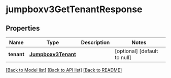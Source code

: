 # jumpboxv3GetTenantResponse

## Properties
Name | Type | Description | Notes
------------ | ------------- | ------------- | -------------
**tenant** | [**Jumpboxv3Tenant**](Jumpboxv3Tenant.md) |  | [optional] [default to null]

[[Back to Model list]](../README.md#documentation-for-models) [[Back to API list]](../README.md#documentation-for-api-endpoints) [[Back to README]](../README.md)


